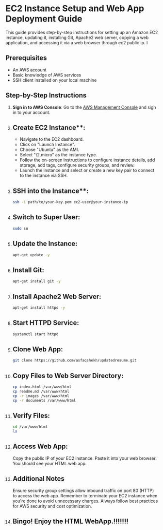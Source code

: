 # EC2 Instance Setup and Web App Deployment Guide

This guide provides step-by-step instructions for setting up an Amazon EC2 instance, updating it, installing Git, Apache2 web server, copying a web application, and accessing it via a web browser through ec2 public ip.
I
## Prerequisites

- An AWS account
- Basic knowledge of AWS services
- SSH client installed on your local machine

## Step-by-Step Instructions

1. **Sign in to AWS Console**: Go to the [AWS Management Console](https://aws.amazon.com/console/) and sign in to your account.

2. ## Create EC2 Instance**:
   - Navigate to the EC2 dashboard.
   - Click on "Launch Instance".
   - Choose "Ubuntu" as the AMI.
   - Select "t2.micro" as the instance type.
   - Follow the on-screen instructions to configure instance details, add storage, add tags, configure security groups, and review.
   - Launch the instance and select or create a new key pair to connect to the instance via SSH.

3. ## SSH into the Instance**:
   ```bash
   ssh -i path/to/your-key.pem ec2-user@your-instance-ip

4. ## Switch to Super User:
    ```bash
    sudo su

5. ## Update the Instance:
    ```bash
    apt-get update -y

6. ## Install Git:
    ```bash
    apt-get install git -y

7. ## Install Apache2 Web Server:
    ```bash
    apt-get install httpd -y

8. ## Start HTTPD Service:
    ```bash
    systemctl start httpd

9. ## Clone Web App:
    ```bash
    git clone https://github.com/asfaqshekh/updatedresume.git

10. ## Copy Files to Web Server Directory:
    ```bash
    cp index.html /var/www/html
    cp readme.md /var/www/html
    cp -r images /var/www/html
    cp -r documents /var/www/html

11. ## Verify Files:
    ```bash
    cd /var/www/html
    ls

12. ## Access Web App:

    Copy the public IP of your EC2 instance.
    Paste it into your web browser.
    You should see your HTML web app.

13. ## Additional Notes
    Ensure security group settings allow inbound traffic on port 80 (HTTP) to access the web app.
    Remember to terminate your EC2 instance when you're done to avoid unnecessary charges.
    Always follow best practices for AWS security and cost optimization.

14. ## Bingo! Enjoy the HTML WebApp.!!!!!!!